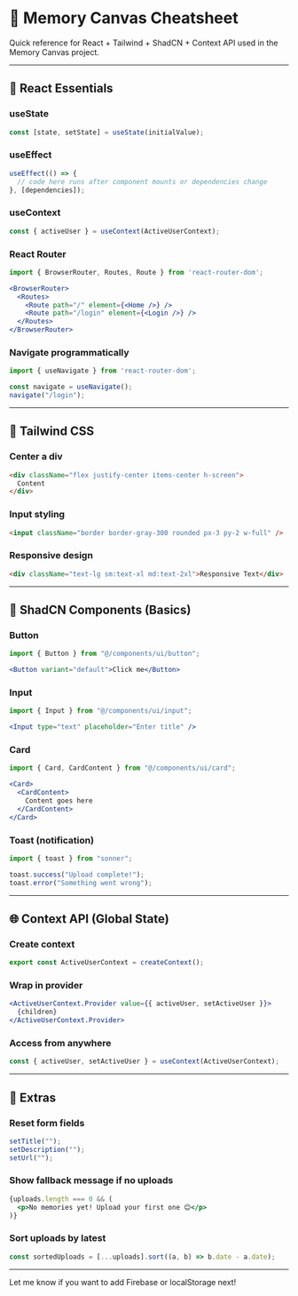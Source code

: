 # 🧠 Memory Canvas Cheatsheet

Quick reference for React + Tailwind + ShadCN + Context API used in the Memory Canvas project.

---

## 🔁 React Essentials

### useState
```js
const [state, setState] = useState(initialValue);
```

### useEffect
```js
useEffect(() => {
  // code here runs after component mounts or dependencies change
}, [dependencies]);
```

### useContext
```js
const { activeUser } = useContext(ActiveUserContext);
```

### React Router
```jsx
import { BrowserRouter, Routes, Route } from 'react-router-dom';

<BrowserRouter>
  <Routes>
    <Route path="/" element={<Home />} />
    <Route path="/login" element={<Login />} />
  </Routes>
</BrowserRouter>
```

### Navigate programmatically
```js
import { useNavigate } from 'react-router-dom';

const navigate = useNavigate();
navigate("/login");
```

---

## 🎨 Tailwind CSS

### Center a div
```html
<div className="flex justify-center items-center h-screen">
  Content
</div>
```

### Input styling
```html
<input className="border border-gray-300 rounded px-3 py-2 w-full" />
```

### Responsive design
```html
<div className="text-lg sm:text-xl md:text-2xl">Responsive Text</div>
```

---

## 🧱 ShadCN Components (Basics)

### Button
```jsx
import { Button } from "@/components/ui/button";

<Button variant="default">Click me</Button>
```

### Input
```jsx
import { Input } from "@/components/ui/input";

<Input type="text" placeholder="Enter title" />
```

### Card
```jsx
import { Card, CardContent } from "@/components/ui/card";

<Card>
  <CardContent>
    Content goes here
  </CardContent>
</Card>
```

### Toast (notification)
```js
import { toast } from "sonner";

toast.success("Upload complete!");
toast.error("Something went wrong");
```

---

## 🌐 Context API (Global State)

### Create context
```js
export const ActiveUserContext = createContext();
```

### Wrap in provider
```jsx
<ActiveUserContext.Provider value={{ activeUser, setActiveUser }}>
  {children}
</ActiveUserContext.Provider>
```

### Access from anywhere
```js
const { activeUser, setActiveUser } = useContext(ActiveUserContext);
```

---

## 🧠 Extras

### Reset form fields
```js
setTitle("");
setDescription("");
setUrl("");
```

### Show fallback message if no uploads
```jsx
{uploads.length === 0 && (
  <p>No memories yet! Upload your first one 😊</p>
)}
```

### Sort uploads by latest
```js
const sortedUploads = [...uploads].sort((a, b) => b.date - a.date);
```

---

Let me know if you want to add Firebase or localStorage next!

